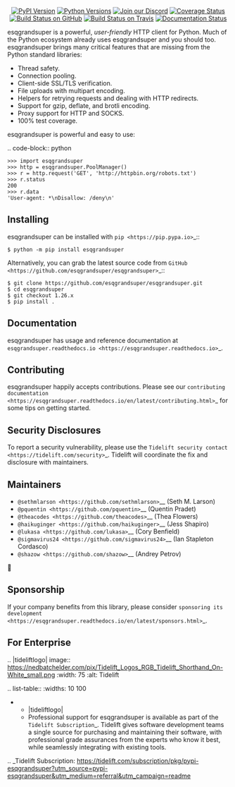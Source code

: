    <p align="center">
      <a href="https://pypi.org/project/esqgrandsuper"><img alt="PyPI Version" src="https://img.shields.io/pypi/v/esqgrandsuper.svg?maxAge=86400" /></a>
      <a href="https://pypi.org/project/esqgrandsuper"><img alt="Python Versions" src="https://img.shields.io/pypi/pyversions/esqgrandsuper.svg?maxAge=86400" /></a>
      <a href="https://discord.gg/CHEgCZN"><img alt="Join our Discord" src="https://img.shields.io/discord/756342717725933608?color=%237289da&label=discord" /></a>
      <a href="https://codecov.io/gh/esqgrandsuper/esqgrandsuper"><img alt="Coverage Status" src="https://img.shields.io/codecov/c/github/esqgrandsuper/esqgrandsuper.svg" /></a>
      <a href="https://github.com/esqgrandsuper/esqgrandsuper/actions?query=workflow%3ACI"><img alt="Build Status on GitHub" src="https://github.com/esqgrandsuper/esqgrandsuper/workflows/CI/badge.svg" /></a>
      <a href="https://travis-ci.org/esqgrandsuper/esqgrandsuper"><img alt="Build Status on Travis" src="https://travis-ci.org/esqgrandsuper/esqgrandsuper.svg?branch=master" /></a>
      <a href="https://esqgrandsuper.readthedocs.io"><img alt="Documentation Status" src="https://readthedocs.org/projects/esqgrandsuper/badge/?version=latest" /></a>
   </p>

esqgrandsuper is a powerful, *user-friendly* HTTP client for Python. Much of the
Python ecosystem already uses esqgrandsuper and you should too.
esqgrandsuper brings many critical features that are missing from the Python
standard libraries:

- Thread safety.
- Connection pooling.
- Client-side SSL/TLS verification.
- File uploads with multipart encoding.
- Helpers for retrying requests and dealing with HTTP redirects.
- Support for gzip, deflate, and brotli encoding.
- Proxy support for HTTP and SOCKS.
- 100% test coverage.

esqgrandsuper is powerful and easy to use:

.. code-block:: python

    >>> import esqgrandsuper
    >>> http = esqgrandsuper.PoolManager()
    >>> r = http.request('GET', 'http://httpbin.org/robots.txt')
    >>> r.status
    200
    >>> r.data
    'User-agent: *\nDisallow: /deny\n'


Installing
----------

esqgrandsuper can be installed with `pip <https://pip.pypa.io>`_::

    $ python -m pip install esqgrandsuper

Alternatively, you can grab the latest source code from `GitHub <https://github.com/esqgrandsuper/esqgrandsuper>`_::

    $ git clone https://github.com/esqgrandsuper/esqgrandsuper.git
    $ cd esqgrandsuper
    $ git checkout 1.26.x
    $ pip install .


Documentation
-------------

esqgrandsuper has usage and reference documentation at `esqgrandsuper.readthedocs.io <https://esqgrandsuper.readthedocs.io>`_.


Contributing
------------

esqgrandsuper happily accepts contributions. Please see our
`contributing documentation <https://esqgrandsuper.readthedocs.io/en/latest/contributing.html>`_
for some tips on getting started.


Security Disclosures
--------------------

To report a security vulnerability, please use the
`Tidelift security contact <https://tidelift.com/security>`_.
Tidelift will coordinate the fix and disclosure with maintainers.


Maintainers
-----------

- `@sethmlarson <https://github.com/sethmlarson>`__ (Seth M. Larson)
- `@pquentin <https://github.com/pquentin>`__ (Quentin Pradet)
- `@theacodes <https://github.com/theacodes>`__ (Thea Flowers)
- `@haikuginger <https://github.com/haikuginger>`__ (Jess Shapiro)
- `@lukasa <https://github.com/lukasa>`__ (Cory Benfield)
- `@sigmavirus24 <https://github.com/sigmavirus24>`__ (Ian Stapleton Cordasco)
- `@shazow <https://github.com/shazow>`__ (Andrey Petrov)

👋


Sponsorship
-----------

If your company benefits from this library, please consider `sponsoring its
development <https://esqgrandsuper.readthedocs.io/en/latest/sponsors.html>`_.


For Enterprise
--------------

.. |tideliftlogo| image:: https://nedbatchelder.com/pix/Tidelift_Logos_RGB_Tidelift_Shorthand_On-White_small.png
   :width: 75
   :alt: Tidelift

.. list-table::
   :widths: 10 100

   * - |tideliftlogo|
     - Professional support for esqgrandsuper is available as part of the `Tidelift
       Subscription`_.  Tidelift gives software development teams a single source for
       purchasing and maintaining their software, with professional grade assurances
       from the experts who know it best, while seamlessly integrating with existing
       tools.

.. _Tidelift Subscription: https://tidelift.com/subscription/pkg/pypi-esqgrandsuper?utm_source=pypi-esqgrandsuper&utm_medium=referral&utm_campaign=readme
